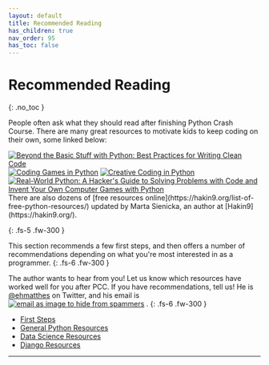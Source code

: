 ```yaml
---
layout: default
title: Recommended Reading
has_children: true
nav_order: 95
has_toc: false
---
```


# Recommended Reading
{: .no_toc }

People often ask what they should read after finishing Python Crash Course. There are many great resources to motivate kids to keep coding on their
own, some linked below:

<div id="grid-col"><span class="cell"> <a href="https://www.amazon.ca/gp/product/1593279663/ref=as_li_tl?ie=UTF8&camp=15121&creative=330641&creativeASIN=1593279663&linkCode=as2&tag=mavaddat-20&linkId=545f2a15b1110189ac7af872de2d7552"><img src="{{ '/assets/images/py_beyond_basic_stuff.png' | relative_url }}" title="'Beyond the Basic Stuff with Python: Best Practices for Writing Clean Code' by Al Sweigart" alt="Beyond the Basic Stuff with Python: Best Practices for Writing Clean Code"/></a> </span><span class="cell"> <a href="https://www.amazon.ca/gp/product/1465473610/ref=as_li_tl?ie=UTF8&camp=15121&creative=330641&creativeASIN=1465473610&linkCode=as2&tag=mavaddat-20&linkId=2ec62908f0786c21bc987009fe1c6b07"><img src="{{ '/assets/images/py_coding_games.png' | relative_url }}"  title="'Coding Games in Python' by DK Children" alt="Coding Games in Python"/></a> </span><span class="cell"> <a href="https://www.amazon.ca/gp/product/1631595814/ref=as_li_tl?ie=UTF8&camp=15121&creative=330641&creativeASIN=1631595814&linkCode=as2&tag=mavaddat-20&linkId=17702430795a318b8790d026e05392ab"><img src="{{ '/assets/images/py_creative.png' | relative_url }}"  title="'Creative Coding in Python' by Sheena Vaidyanathan" alt="Creative Coding in Python"/></a> </span><span class="cell"> <a href="https://www.amazon.ca/gp/product/1593277954/ref=as_li_tl?ie=UTF8&camp=15121&creative=330641&creativeASIN=1593277954&linkCode=as2&tag=mavaddat-20&linkId=2918d5d26331b43404b67f221d5c060b"><img src="{{ '/assets/images/py_invent_own_games.png' | relative_url }}" title="'Invent Your Own Computer Games with Python' by Al Sweigart" alt=""/></a> </span><span class="cell"> <a href="https://www.amazon.ca/gp/product/1718500629/ref=as_li_tl?ie=UTF8&camp=15121&creative=330641&creativeASIN=1718500629&linkCode=as2&tag=mavaddat-20&linkId=c93118914697722df99b3bb760b6bb04"><img src="{{ '/assets/images/py_real_world.png' | relative_url }}"  title="'Real-World Python: A Hacker's Guide to Solving Problems with Code and Invent Your Own Computer Games with Python' by Lee Vaughan" alt="Real-World Python: A Hacker's Guide to Solving Problems with Code and Invent Your Own Computer Games with Python"/> </a> </span></div>
There are also dozens of [free resources
online](https://hakin9.org/list-of-free-python-resources/) updated by Marta Sienicka, an author at [Hakin9](https://hakin9.org/).

{: .fs-5 .fw-300 }

This section recommends a few first steps, and then offers a number of recommendations depending on what you're most interested in as a programmer.
{: .fs-6 .fw-300 }

The author wants to hear from you! Let us know which resources have worked well for you after PCC. If you have recommendations, tell us! He is [@ehmatthes](https://twitter.com/ehmatthes) on Twitter, and his email is <a href="javascript:location='mailto:\u0065\u0068\u006d\u0061\u0074\u0074\u0068\u0065\u0073\u0040\u0067\u006d\u0061\u0069\u006c\u002e\u0063\u006f\u006d';void 0"><img  class="email" title="the author's email address as an image to prevent spamming" alt="email as image to hide from spammers" src="{{ '/assets/images/ematthes.svg' | relative_url  }}"/></a> .
{: .fs-6 .fw-300 }

- [First Steps](./first_steps.md)
- [General Python Resources](./general_python)
- [Data Science Resources](./data_science)
- [Django Resources](./django)

---



